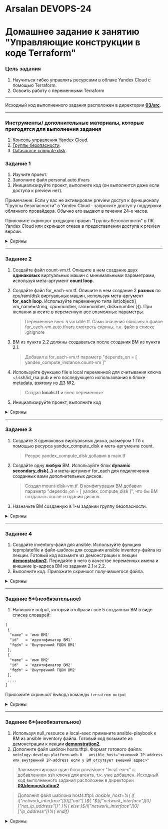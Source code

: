 # Arsalan DEVOPS-24
# Домашнее задание к занятию "Управляющие конструкции в коде Terraform"

### Цель задания

1. Научиться гибко управлять ресурсами в облаке Yandex Cloud с помощью Terraform.
2. Освоить работу с переменными Terraform

------

Исходный код выполненного задания расположен в директории [**03/src**](https://github.com/ArsalanSan/ter-homeworks/tree/main/03/src).

------

### Инструменты/ дополнительные материалы, которые пригодятся для выполнения задания

1. [Консоль управления Yandex Cloud](https://console.cloud.yandex.ru/folders/<cloud_id>/vpc/security-groups).
2. [Группы безопасности](https://cloud.yandex.ru/docs/vpc/concepts/security-groups?from=int-console-help-center-or-nav).
3. [Datasource compute disk](https://terraform-eap.website.yandexcloud.net/docs/providers/yandex/d/datasource_compute_disk.html).


### Задание 1

1. Изучите проект.
2. Заполните файл personal.auto.tfvars
3. Инициализируйте проект, выполните код (он выполнится даже если доступа к preview нет).

Примечание: Если у вас не активирован preview доступ к функционалу "Группы безопасности" в Yandex Cloud - запросите доступ у поддержки облачного провайдера. Обычно его выдают в течении 24-х часов.

Приложите скриншот входящих правил "Группы безопасности" в ЛК Yandex Cloud  или скриншот отказа в предоставлении доступа к preview версии.

<details>
<summary> Скрины </summary>

![task1.png](img%2Ftask1.png)
</details>

------

### Задание 2

1. Создайте файл count-vm.tf. Опишите в нем создание двух **одинаковых** виртуальных машин с минимальными параметрами, используя мета-аргумент **count loop**. 
2. Создайте файл for_each-vm.tf. Опишите в нем создание 2 **разных** по cpu/ram/disk виртуальных машин, используя мета-аргумент **for_each loop**. Используйте переменную типа list(object({ vm_name=string, cpu=number, ram=number, disk=number  })). При желании внесите в переменную все возможные параметры.

   > Переменные внес в variable.tf. Сами значения описаны в файле for_each-vm.auto.tfvars смотреть скрины, т.к. файл в списке .gitignore

3. ВМ из пункта 2.2 должны создаваться после создания ВМ из пункта 2.1.
   
   > Добавил в for_each-vm.tf параметр "depends_on = [ yandex_compute_instance.count-vm ]"

4. Используйте функцию file в local переменной для считывания ключа ~/.ssh/id_rsa.pub и его последующего использования в блоке metadata, взятому из ДЗ №2.

   > Создал **locals.tf** и внес переменные

5. Инициализируйте проект, выполните код

<details>
<summary>Скрины</summary>

![task2.png](img%2Ftask2.png)
![task2_2.png](img%2Ftask2_2.png)
</details>

------

### Задание 3

1. Создайте 3 одинаковых виртуальных диска, размером 1 Гб с помощью ресурса yandex_compute_disk и мета-аргумента count.

   > Ресурс yandex_compute_disk добавил в main.tf

2. Создайте одну **любую** ВМ. Используйте блок **dynamic secondary_disk{..}** и мета-аргумент for_each для подключения созданных вами дополнительных дисков.

   > Создал mount-disk-vm.tf. В конфигурация ВМ добавил параметр "depends_on = [ yandex_compute_disk ]", что бы ВМ создалась после создании дисков.

3. Назначьте ВМ созданную в 1-м задании группу безопасности.

<details>
<summary>Скрины</summary>

![task3.png](img%2Ftask3.png)
</details>

------

### Задание 4

1. Создайте inventory-файл для ansible.
Используйте функцию tepmplatefile и файл-шаблон для создания ansible inventory-файла из лекции.
Готовый код возьмите из демонстрации к лекции [**demonstration2**](https://github.com/netology-code/ter-homeworks/tree/main/demonstration2).
Передайте в него в качестве переменных имена и внешние ip-адреса ВМ из задания 2.1 и 2.2.
2. Выполните код. Приложите скриншот получившегося файла.


<details>
<summary>Скрины</summary>

![task4.png](img%2Ftask4.png)
</details>

------

### Задание 5*(необязательное)
1. Напишите output, который отобразит все 5 созданных ВМ в виде списка словарей:
``` 
[
 {
  "name" = 'имя ВМ1'
  "id"   = 'идентификатор ВМ1'
  "fqdn" = 'Внутренний FQDN ВМ1'
 },
 {
  "name" = 'имя ВМ2'
  "id"   = 'идентификатор ВМ2'
  "fqdn" = 'Внутренний FQDN ВМ2'
 },
 ....
]
```
Приложите скриншот вывода команды ```terrafrom output```

<details>
<summary>Скрины</summary>

![task5.png](img%2Ftask5.png)
</details>

------

### Задание 6*(необязательное)

1. Используя null_resource и local-exec примените ansible-playbook к ВМ из ansible inventory файла.
Готовый код возьмите из демонстрации к лекции [**demonstration2**](https://github.com/netology-code/ter-homeworks/tree/main/demonstration2).
3. Дополните файл шаблон hosts.tftpl. 
Формат готового файла:
```netology-develop-platform-web-0   ansible_host="<внешний IP-address или внутренний IP-address если у ВМ отсутвует внешний адрес>"```

> Закомментировал один блок provisioner "local-exec" с добавлением ssh ключа для агента, т.к. уже добавлен. 
> Исходный код выполненного задания расположен в директории [**03/demonstration2**](https://github.com/ArsalanSan/ter-homeworks/tree/main/03/demonstration2)

> Дополнил файл шаблона hosts.tftpl: 
> _ansible_host=%{ if i["network_interface"][0]["nat"] }${ "${i["network_interface"][0]["nat_ip_address"]}" }%{ else }${i["network_interface"][0]["ip_address"]}%{ endif}_

<details>
<summary>Скрины</summary>

![tesk6.png](img%2Ftesk6.png)
</details>

